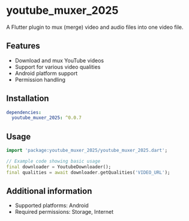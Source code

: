 # youtube_muxer_2025

A Flutter plugin to mux (merge) video and audio files into one video file.

## Features
- Download and mux YouTube videos
- Support for various video qualities
- Android platform support
- Permission handling

## Installation
```yaml
dependencies:
  youtube_muxer_2025: ^0.0.7
```

## Usage
```dart
import 'package:youtube_muxer_2025/youtube_muxer_2025.dart';

// Example code showing basic usage
final downloader = YoutubeDownloader();
final qualities = await downloader.getQualities('VIDEO_URL');
```

## Additional information
- Supported platforms: Android
- Required permissions: Storage, Internet

